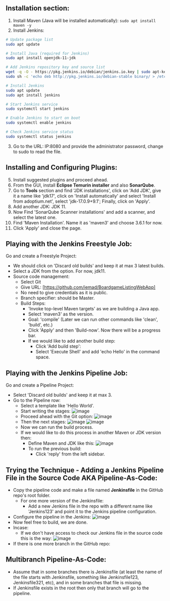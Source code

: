 ## Installation section:
1) Install Maven (Java will be installed automatically): `sudo apt install maven -y`
2) Install Jenkins:
```bash
# Update package list
sudo apt update

# Install Java (required for Jenkins)
sudo apt install openjdk-11-jdk

# Add Jenkins repository key and source list
wget -q -O - https://pkg.jenkins.io/debian/jenkins.io.key | sudo apt-key add -
sudo sh -c 'echo deb http://pkg.jenkins.io/debian-stable binary/ > /etc/apt/sources.list.d/jenkins.list'

# Install Jenkins
sudo apt update
sudo apt install jenkins

# Start Jenkins service
sudo systemctl start jenkins

# Enable Jenkins to start on boot
sudo systemctl enable jenkins

# Check Jenkins service status
sudo systemctl status jenkins
```
3) Go to the URL: IP:8080 and provide the administrator password, change to sudo to read the file.


## Installing and Configuring Plugins:
5) Install suggested plugins and proceed ahead.
6) From the GUI, install **Eclipse Temurin installer** and also **SonarQube**.
7) Go to **Tools** section and find 'JDK installations', click on 'Add JDK', give it a name like 'jdk17', click on 'Install automatically' and select 'Install from adoptium.net', select 'jdk-17.0.9+9.1'; Finally, click on 'Apply'.
8) Add another JDK: JDK 11.
9) Now Find 'SonarQube Scanner installations' and add a scanner, and select the latest one.
10) Find 'Maven Installation'. Name it as 'maven3' and choose 3.6.1 for now.
11) Click 'Apply' and close the page.


## Playing with the Jenkins Freestyle Job:
Go and create a Freestyle Project:
   - We should click on 'Discard old builds' and keep it at max 3 latest builds.
   - Select a JDK from the option. For now, jdk11.
   - Source code management:
       - Select Git
       - Give URL: [https://github.com/iemad/BoardgameListingWebApp]
       - No need to give credentials as it is public.
       - Branch specifier: should be Master.
       - Build Steps:
           - 'Invoke top-level Maven targets' as we are building a Java app.
           - Select 'maven3' as the version.
           - Goal: 'compile' (Later we can run other commands like 'clean', 'build', etc.)
           - Click 'Apply' and then 'Build-now'. Now there will be a progress bar.
           - If we would like to add another build step:
                - Click 'Add build step':
                - Select 'Execute Shell' and add 'echo Hello' in the command space.
         

## Playing with the Jenkins Pipeline Job:
Go and create a Pipeline Project:
- Select 'Discard old builds' and keep it at max 3.
- Go to the Pipeline row:
  - Select a template like 'Hello World'.
  - Start writing the stages:
    ![image](https://github.com/iemad/Learning-DevOps-2023/assets/17620076/40879b5f-84a1-495f-9ffb-837084fb1da5)
  - Proceed ahead with the Git option:
    ![image](https://github.com/iemad/Learning-DevOps-2023/assets/17620076/f1c3ea24-9cc6-490c-bef1-edf946abe1ee)
  - Then the next stages:
    ![image](https://github.com/iemad/Learning-DevOps-2023/assets/17620076/9a795d12-1211-4cc7-9c98-1db64a76bb62)
    ![image](https://github.com/iemad/Learning-DevOps-2023/assets/17620076/dcb9c942-01a9-4ab1-8204-ab1bdcc10a52)
  - Now we can run the build process.
  - If we would like to do this process in another Maven or JDK version then:
    - Define Maven and JDK like this:
      ![image](https://github.com/iemad/Learning-DevOps-2023/assets/17620076/d28c8e2e-94fa-4474-a229-140150466bbd)
    - To run the previous build:
      - Click 'reply' from the left sidebar.


## Trying the Technique - Adding a Jenkins Pipeline File in the Source Code AKA Pipeline-As-Code:
- Copy the pipeline code and make a file named **Jenkinsfile** in the GitHub repo's root folder.
  - For one more version of the Jenkinsfile:
    - Add a new Jenkins file in the repo with a different name like 'Jenkins123' and point it to the Jenkins pipeline configuration.
- Configure the pipeline in the Jenkins:
  ![image](https://github.com/iemad/Learning-DevOps-2023/assets/17620076/60e18d61-1ede-4134-a821-d3a2c722a5e9)
- Now feel free to build, we are done.
- Incase:
  - If we don't have access to check our Jenkins file in the source code this is the way:
    ![image](https://github.com/iemad/Learning-DevOps-2023/assets/17620076/32e33641-b080-48f8-b7cb-587499935277)
- If there is one more branch in the GitHub repo:



## Multibranch Pipeline-As-Code:
- Assume that in some branches there is Jenkinsfile (at least the name of the file starts with Jenkinsfile, something like Jenkinsfile123, Jenkinsfile321, etc), and in some branches that file is missing.
- If Jenkinsfile exists in the root then only that branch will go to the pipeline.


    


